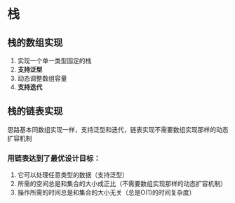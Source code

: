 # 栈

## 栈的数组实现
1. 实现一个单一类型固定的栈
2. **支持泛型**
3. 动态调整数组容量
4. **支持迭代**

## 栈的链表实现
思路基本同数组实现一样，支持泛型和迭代，链表实现不需要数组实现那样的动态扩容机制

### 用链表达到了最优设计目标：
1. 它可以处理任意类型的数据（支持泛型）
2. 所需的空间总是和集合的大小成正比（不需要数组实现那样的动态扩容机制）
3. 操作所需的时间总是和集合的大小无关（总是O(1)的时间复杂度）
